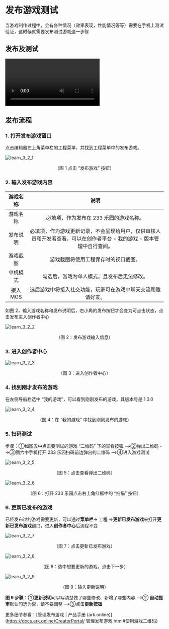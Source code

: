 # 发布游戏测试

当游戏制作过程中，会有各种情况（效果表现，性能情况等等）需要在手机上测试验证，这时候就需要发布测试游戏这一步骤

## 发布及测试

<video controls src="https://arkimg.ark.online/learn_3_2_complete.mp4"></video>

## 发布流程

### 1. 打开发布游戏窗口

点击编辑器左上角菜单栏的工程菜单，并找到工程菜单中的发布游戏。

![learn_3_2_1](https://arkimg.ark.online/learn_3_2_1.webp)

<p align="center"> （图 1 点击 “发布游戏” 按钮） </p>

### 2. 输入发布游戏内容

| 游戏名称 |                             说明                             |
| :------: | :----------------------------------------------------------: |
| 游戏名称 |           必填项，作为发布在 233 乐园的游戏名称。            |
| 发布说明 | 必填项，作为游戏更新记录，不会呈现给用户，仅供审核人员和开发者查看，可以在创作者平台 - 我的游戏 - 版本管理中自行查阅。 |
| 游戏截图 |             游戏截图将使用工程保存时的视口截图。             |
| 单机模式 |          勾选后，游戏为单人模式，且发布后无法修改。          |
| 接入 MGS | 选后游戏中将接入社交功能，玩家可在游戏中聊天交流和邀请好友。 |

如图 2，输入游戏名称和发布说明后，右小角的发布按钮才会变为可点击状态，点击发布进入创作者中心

![learn_3_2_2](https://arkimg.ark.online/learn_3_2_2.webp)

<p align="center"> （图 2：发布游戏输入信息） </p>

### 3. 进入创作者中心

![learn_3_2_3](https://arkimg.ark.online/learn_3_2_3.webp)

<p align="center"> （图 3：进入创作者中心） </p>

### 4. 找到刚才发布的游戏

在左侧导航栏选中 “我的游戏”，可以看到刚刚发布的游戏，其版本号是 1.0.0

![learn_3_2_4](https://arkimg.ark.online/learn_3_2_4.webp)

<p align="center"> （图 4：在 “我的游戏” 中找到刚刚发布的游戏） </p>

### 5. 扫码测试

步骤：①如图五中点击要测试的游戏 “二维码” 下的查看按钮 -->②弹出二维码 -->③图六中手机打开 233 乐园扫码前边弹出的二维码 -->④进入游戏测试

![learn_3_2_5](https://arkimg.ark.online/learn_3_2_5.webp)

<p align="center"> （图 5：点击查看弹出二维码） </p>

![learn_3_2_6](https://arkimg.ark.online/learn_3_2_6.webp)

<center> （图 6：打开 233 乐园点击右上角红框中的 “扫描” 按钮） </center>

### 6. 更新已发布的游戏

已经发布过的游戏需要更新，可以通过**菜单栏**-> 工程 ->**更新已发布游戏**来打开**更新已发布游戏**窗口，进入**创作者中心**后流程不变

![learn_3_2_7](https://arkimg.ark.online/learn_3_2_7.webp)

<center> （图 7：点击更新已发布游戏） </center>

![learn_3_2_8](https://arkimg.ark.online/learn_3_2_8.webp)

<center> （图 8：选中想要更新的游戏，点击下一步） </center>

![learn_3_2_9](https://arkimg.ark.online/learn_3_2_9.webp)

<center> （图 9：输入更新说明） </center>

**图 9 步骤：**①**更新说明**可以写清楚做了哪些修改、新增了哪些内容 -->② **自动提审**默认勾选为否，请不要调整 -->③点击**更新按钮**

更多细节参看：[管理发布游戏 | 产品手册 (ark.online)](https://docs.ark.online/CreatorPortal/ 管理发布游戏.html#使用游戏二维码)